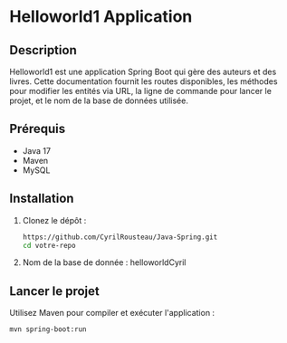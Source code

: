 # Helloworld1 Application

## Description

Helloworld1 est une application Spring Boot qui gère des auteurs et des livres. Cette documentation fournit les routes disponibles, les méthodes pour modifier les entités via URL, la ligne de commande pour lancer le projet, et le nom de la base de données utilisée.

## Prérequis

- Java 17
- Maven
- MySQL

## Installation

1. Clonez le dépôt :
    ```sh
    https://github.com/CyrilRousteau/Java-Spring.git
    cd votre-repo
    ```

2. Nom de la base de donnée : helloworldCyril

## Lancer le projet

Utilisez Maven pour compiler et exécuter l'application :

```sh
mvn spring-boot:run
